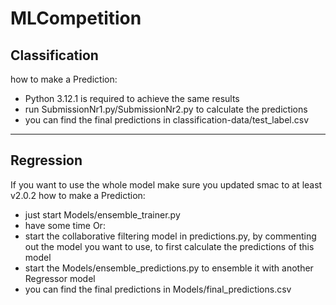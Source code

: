 # MLCompetition

## Classification
how to make a Prediction:
- Python 3.12.1 is required to achieve the same results
- run SubmissionNr1.py/SubmissionNr2.py to calculate the predictions
- you can find the final predictions in classification-data/test_label.csv

---
## Regression
If you want to use the whole model make sure you updated smac to at least v2.0.2
how to make a Prediction:
- just start Models/ensemble_trainer.py
- have some time
Or:
- start the collaborative filtering model in predictions.py, by commenting out the model you want to use, to first calculate the predictions of this model
- start the Models/ensemble_predictions.py to ensemble it with another Regressor model
- you can find the final predictions in Models/final_predictions.csv
